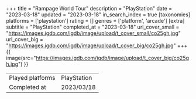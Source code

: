 +++
title = "Rampage World Tour"
description = "PlayStation"
date = "2023-03-18"
updated = "2023-03-18"
in_search_index = true
[taxonomies]
platforms = ['playstation']
rating = []
genres = ['platform', 'arcade']
[extra]
subtitle = "PlayStation"
completed_at = "2023-03-18"
url_cover_small = "https://images.igdb.com/igdb/image/upload/t_cover_small/co25gh.jpg"
url_cover_big = "https://images.igdb.com/igdb/image/upload/t_cover_big/co25gh.jpg"
+++
{{ image(src="https://images.igdb.com/igdb/image/upload/t_cover_big/co25gh.jpg") }}

|              |            |
| ------------ | ---------- |
| Played platforms    | PlayStation |
| Completed at | 2023/03/18 |


